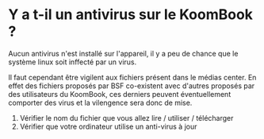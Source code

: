 # Y a t-il un antivirus sur le KoomBook ?

Aucun antivirus n'est installé sur l'appareil, il y a peu de chance que le système linux soit inffecté par un virus. 

Il faut cependant être vigilent aux fichiers présent dans le médias center. En effet des fichiers proposés par BSF co-existent avec d'autres proposés par des utilisateurs du KoomBook, ces derniers peuvent éventuellement comporter des virus et la vilengence sera donc de mise.

1. Vérifier le nom du fichier que vous allez lire / utiliser / télécharger
2. Vérifier que votre ordinateur utilise un anti-virus à jour 




